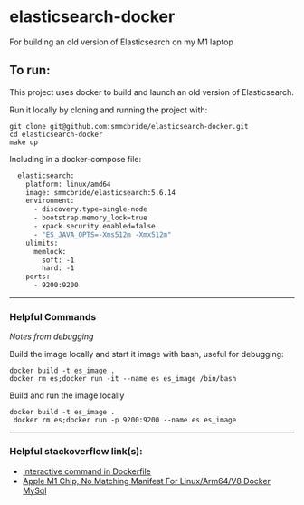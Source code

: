 # elasticsearch-docker
For building an old version of Elasticsearch on my M1 laptop

## To run:
This project uses docker to build and launch an old version of Elasticsearch. 

Run it locally by cloning and running the project with:
```
git clone git@github.com:smmcbride/elasticsearch-docker.git
cd elasticsearch-docker 
make up
```


Including in a docker-compose file:
```dockerfile
  elasticsearch:
    platform: linux/amd64
    image: smmcbride/elasticsearch:5.6.14
    environment:
      - discovery.type=single-node
      - bootstrap.memory_lock=true
      - xpack.security.enabled=false
      - "ES_JAVA_OPTS=-Xms512m -Xmx512m"
    ulimits:
      memlock:
        soft: -1
        hard: -1
    ports:
      - 9200:9200

```
---
### Helpful Commands 
_Notes from debugging_

Build the image locally and start it image with bash, useful for debugging:
```
docker build -t es_image .
docker rm es;docker run -it --name es es_image /bin/bash
```

Build and run the image locally
```
docker build -t es_image .
 docker rm es;docker run -p 9200:9200 --name es es_image
 ```

---
### Helpful stackoverflow link(s):

* [Interactive command in Dockerfile](https://stackoverflow.com/questions/40854482/interactive-command-in-dockerfile)
* [Apple M1 Chip, No Matching Manifest For Linux/Arm64/V8 Docker MySql](https://onexlab-io.medium.com/apple-m1-chip-no-matching-manifest-for-linux-arm64-v8-docker-mysql-5142060a9309)